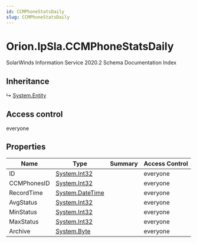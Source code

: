 ```yaml
---
id: CCMPhoneStatsDaily
slug: CCMPhoneStatsDaily
---
```


# Orion.IpSla.CCMPhoneStatsDaily

SolarWinds Information Service 2020.2 Schema Documentation Index

## Inheritance

↳ [System.Entity](./../System/Entity)

## Access control

everyone

## Properties

| Name | Type | Summary | Access Control |
| ------ | ------ | ------ | ------ |
| ID | [System.Int32](https://docs.microsoft.com/en-us/dotnet/api/system.int32) |  | everyone |
| CCMPhonesID | [System.Int32](https://docs.microsoft.com/en-us/dotnet/api/system.int32) |  | everyone |
| RecordTime | [System.DateTime](https://docs.microsoft.com/en-us/dotnet/api/system.datetime) |  | everyone |
| AvgStatus | [System.Int32](https://docs.microsoft.com/en-us/dotnet/api/system.int32) |  | everyone |
| MinStatus | [System.Int32](https://docs.microsoft.com/en-us/dotnet/api/system.int32) |  | everyone |
| MaxStatus | [System.Int32](https://docs.microsoft.com/en-us/dotnet/api/system.int32) |  | everyone |
| Archive | [System.Byte](https://docs.microsoft.com/en-us/dotnet/api/system.byte) |  | everyone |

